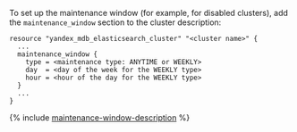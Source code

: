 To set up the maintenance window (for example, for disabled clusters), add the `maintenance_window` section to the cluster description:

```hcl
resource "yandex_mdb_elasticsearch_cluster" "<cluster name>" {
  ...
  maintenance_window {
    type = <maintenance type: ANYTIME or WEEKLY>
    day  = <day of the week for the WEEKLY type>
    hour = <hour of the day for the WEEKLY type>
  }
  ...
}
```

{% include [maintenance-window-description](../../terraform/maintenance-window-description.md) %}
